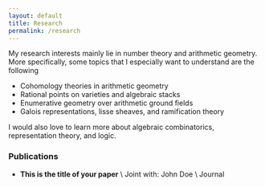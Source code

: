 ```yaml
---
layout: default
title: Research
permalink: /research
---
```

My research interests mainly lie in number theory and arithmetic geometry. More specifically, some topics that I especially want to understand are the following

- Cohomology theories in arithmetic geometry
- Rational points on varieties and algebraic stacks
- Enumerative geometry over arithmetic ground fields
- Galois representations, lisse sheaves, and ramification theory

I would also love to learn more about algebraic combinatorics, representation theory, and logic. 

### Publications
- **This is the title of your paper** \\
Joint with: John Doe  \\
Journal